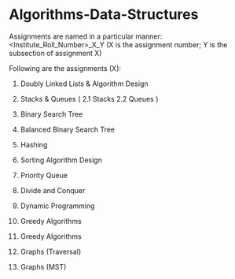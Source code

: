 # Algorithms-Data-Structures

Assignments are named in a particular manner: <Institute_Roll_Number>_X_Y (X is the assignment number; Y is the subsection of assignment X)

Following are the assignments (X):


1. Doubly Linked Lists & Algorithm Design

2. Stacks & Queues
      ( 2.1 Stacks
      2.2 Queues )
  
3. Binary Search Tree

4. Balanced Binary Search Tree

5. Hashing

6. Sorting Algorithm Design

7. Priority Queue

8. Divide and Conquer

9. Dynamic Programming

10. Greedy Algorithms 

11. Greedy Algorithms

12. Graphs (Traversal)

13. Graphs (MST)
